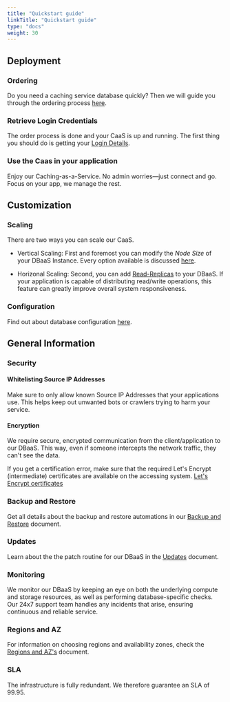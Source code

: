```yaml
---
title: "Quickstart guide"
linkTitle: "Quickstart guide"
type: "docs"
weight: 30
---
```


## Deployment

### Ordering

Do you need a caching service database quickly? Then we will guide you through the ordering process [here](../../tutorials/ordering/).

### Retrieve Login Credentials

The order process is done and your CaaS is up and running. The first thing you should do is getting your [Login Details](../../tutorials/retrieve_login_credentials/).


### Use the Caas in your application

Enjoy our Caching-as-a-Service. No admin worries—just connect and go. Focus on your app, we manage the rest.

## Customization

### Scaling

There are two ways you can scale our CaaS.

- Vertical Scaling: First and foremost you can modify the *Node Size* of your DBaaS Instance. Every option available is discussed [here](../../documentation/nodesize/).

- Horizonal Scaling: Second, you can add [Read-Replicas](../../documentation/read_replicas/) to your DBaaS. If your application is capable of distributing read/write operations, this feature can greatly improve overall system responsiveness.

### Configuration

Find out about database configuration [here](../../documentation/configuration/).

## General Information

### Security

#### Whitelisting Source IP Addresses

Make sure to only allow known Source IP Addresses that your applications use. This helps keep out unwanted bots or crawlers trying to harm your service.

#### Encryption

We require secure, encrypted communication from the client/application to our DBaaS. This way, even if someone intercepts the network traffic, they can't see the data.

If you get a certification error, make sure that the required Let's Encrypt (intermediate) certificates are available on the accessing system. [Let's Encrypt certificates](https://letsencrypt.org/certificates/)

### Backup and Restore

Get all details about the backup and restore automations in our [Backup and Restore](../../documentation/backup/) document.

### Updates

Learn about the the patch routine for our DBaaS in the [Updates](../../documentation/update/) document.

### Monitoring

We monitor our DBaaS by keeping an eye on both the underlying compute and storage resources, as well as performing database-specific checks. Our 24x7 support team handles any incidents that arise, ensuring continuous and reliable service.

### Regions and AZ

For information on choosing regions and availability zones, check the [Regions and AZ's](../../../general/plusserver-region-az/) document.

### SLA

The infrastructure is fully redundant. We therefore guarantee an SLA of 99.95.
